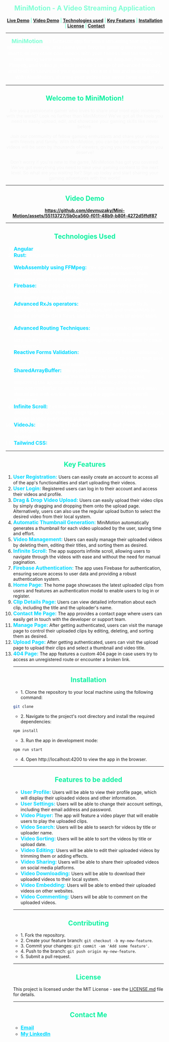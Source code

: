 <div  
align="center"
style="font-size: 1em; font-weight: bold; color: aquamarine;">

MiniMotion - A Video Streaming Application
------------------------------------------


[Live Demo](https://www.moezaky.me/) | [Video Demo](#videoDemo) | [Technologies used](#technologies-used) | [Key Features](#key-features) | [Installation](#installation) | [License](#license) | [Contact](#contact)


</div>


<hr>

<p align="center"
style="font-size: 15PX; font-weight: bold; color: rgba(255,255,255,0.82);">
<span 
style="font-size: 1.2em; font-weight: bold; color: aquamarine;">MiniMotion</span> is a fantastic app for video streaming that lets you upload, watch, clip, and share your favorite gaming moments, anime shorts, or any other cool videos with your friends and the world. It's built using some amazing technologies like Angular, Firebase, Ffmpeg, and Video.js, which provide a range of advanced features and tools to showcase your gaming skills in a fun and exciting way. With MiniMotion, sharing your videos has never been easier!
</p>


<hr>


<div style="text-align: center;">

<div align="center"
style="font-size: 1em; font-weight: bold; color: #0af1a0;">

Welcome to MiniMotion!
-----------------
</div>

<p style="color: whitesmoke;">Are you a passionate gamer who loves to share your most epic moments with the world? Look no further than MiniMotion! We've got all the tools you need to easily upload, edit, and showcase your gaming skills like never before.</p>
<p style="color: whitesmoke;">Join our community of fellow gaming enthusiasts and share your videos with friends and family. With MiniMotion, you can be confident that your videos will be seen by thousands of viewers, giving you the recognition you deserve!</p>
<p style="color: whitesmoke;">Don't worry if you're new to the game, MiniMotion has got you covered. We've got everything you need to take your gaming content to the next level. So what are you waiting for? Sign up today and start sharing your gaming adventures with the world!</p>
</div>

<hr>


<div align="center" #videoDemo
style="font-size: 1em; font-weight: bold; color: #0af1a0;" >


Video Demo
-----------------
  
https://github.com/devmuzaky/Mini-Motion/assets/55113727/5b0ca560-f011-48b9-b80f-4272d5ffdf87

</div>


<hr>

<div align="center" #technologies-used
style="font-size: 1em; font-weight: bold; color: #0af1a0;" >


Technologies Used
-----------------

</div>


<ol style="flex-wrap: wrap; justify-content: center; gap: 1em; font-size: 15px; font-weight: bold; color: rgba(255,255,255,0.78);" >
<li><span 
style="font-size: 16px; font-weight: bold; color: #00d8ff;">Angular</span>  15 </li>
<li><span 
style="font-size: 16px; font-weight: bold; color: #00d8ff;">Rust:</span>  Programming language that's perfect for building high-performance web applications.
<li><span 
style="font-size: 16px; font-weight: bold; color: #00d8ff;">WebAssembly using FFMpeg:</span>  I've used WebAssembly to harness the power of FFmpeg to generate thumbnails from uploaded clips and manipulate video content in real-time.
<li><span 
style="font-size: 16px; font-weight: bold; color: #00d8ff;">Firebase:</span> The cloud-based platform that provides me with robust authentication, storage, and Firestore services to develop and deploy web applications.
<li><span 
style="font-size: 16px; font-weight: bold; color: #00d8ff;">Advanced RxJs operators:</span>  I've leveraged advanced RxJs operators such as combineLatest, forkJoin, and switchMap to handle complex data flows and improve the overall application performance.
<li><span 
style="font-size: 16px; font-weight: bold; color: #00d8ff;">Advanced Routing Techniques:</span>  I've implemented advanced routing techniques such as resolvers, interceptors, guards, and lazy loading to enable seamless navigation and enhance the user experience.
<li><span 
style="font-size: 16px; font-weight: bold; color: #00d8ff;">Reactive Forms Validation:</span>  I've used reactive forms validation, including async validators and input masking, to ensure that user input is always valid and secure.
<li><span 
style="font-size: 16px; font-weight: bold; color: #00d8ff;">SharedArrayBuffer:</span> I've used SharedArrayBuffer to enable shared storage between the main thread and web worker, improving the application's overall efficiency.I've used SharedArrayBuffer to enable shared storage between the main thread and web worker, improving the application's overall efficiency.
<li><span 
style="font-size: 16px; font-weight: bold; color: #00d8ff;">Infinite Scroll:</span> I've implemented infinite scroll manually to enable users to browse through large amounts of content without having to load everything at once.
<li><span 
style="font-size: 16px; font-weight: bold; color: #00d8ff;">VideoJs:</span> The popular HTML5 video player that provides a range of features and tools for displaying and manipulating video content.
<li><span 
style="font-size: 16px; font-weight: bold; color: #00d8ff;">Tailwind CSS:</span>
</ol>

<hr>


<div align="center" #key-features
style="font-size: 1em; font-weight: bold; color: #0af1a0;">

Key Features
-----------------
</div>

<ol>
    
  <li><span style="font-size: 16px; font-weight: bold; color: #00d8ff;">User Registration:</span> Users can easily create an account to access all of the app's functionalities and start uploading their videos.</li>
  <li><span style="font-size: 16px; font-weight: bold; color: #00d8ff;">User Login:</span> Registered users can log in to their account and access their videos and profile.</li>
  <li><span style="font-size: 16px; font-weight: bold; color: #00d8ff;">Drag & Drop Video Upload:</span> Users can easily upload their video clips by simply dragging and dropping them onto the upload page. Alternatively, users can also use the regular upload button to select the desired video from their local system.</li>
  <li><span style="font-size: 16px; font-weight: bold; color: #00d8ff;">Automatic Thumbnail Generation:</span> MiniMotion automatically generates a thumbnail for each video uploaded by the user, saving time and effort.</li>
  <li><span style="font-size: 16px; font-weight: bold; color: #00d8ff;">Video Management:</span> Users can easily manage their uploaded videos by deleting them, editing their titles, and sorting them as desired.</li>
  <li><span style="font-size: 16px; font-weight: bold; color: #00d8ff;">Infinite Scroll:</span> The app supports infinite scroll, allowing users to navigate through the videos with ease and without the need for manual pagination.</li>
  <li><span style="font-size: 16px; font-weight: bold; color: #00d8ff;">Firebase Authentication:</span> The app uses Firebase for authentication, ensuring secure access to user data and providing a robust authentication system.</li>
  <li><span style="font-size: 16px; font-weight: bold; color: #00d8ff;">Home Page:</span> The home page showcases the latest uploaded clips from users and features an authentication modal to enable users to log in or register.</li>
  <li><span style="font-size: 16px; font-weight: bold; color: #00d8ff;">Clip Details Page:</span> Users can view detailed information about each clip, including the title and the uploader's name.</li>
  <li><span style="font-size: 16px; font-weight: bold; color: #00d8ff;">Contact Me Page:</span> The app provides a contact page where users can easily get in touch with the developer or support team.</li>
  <li><span style="font-size: 16px; font-weight: bold; color: #00d8ff;">Manage Page:</span> After getting authenticated, users can visit the manage page to control their uploaded clips by editing, deleting, and sorting them as desired.</li>
  <li><span style="font-size: 16px; font-weight: bold; color: #00d8ff;">Upload Page:</span> After getting authenticated, users can visit the upload page to upload their clips and select a thumbnail and video title.</li>
  <li><span style="font-size: 16px; font-weight: bold; color: #00d8ff;">404 Page:</span> The app features a custom 404 page in case users try to access an unregistered route or encounter a broken link.</li>
</o>

<hr>


<div align="center" #installation style="font-size: 1em; font-weight: bold; color: #0af1a0;" >

Installation
-----------------
  
</div>

<ul>
  <li>1. Clone the repository to your local machine using the following command:</li>
</ul>

  ```bash
  git clone
  ```

<ul>
  <li>2. Navigate to the project's root directory and install the required dependencies:</li>
</ul>

  ```bash
  npm install
  ```

<ul>
  <li>3. Run the app in development mode:</li>
</ul>

  ```bash
  npm run start
  ```

<ul>
  <li>4. Open http://localhost:4200 to view the app in the browser.</li>
</ul>

<hr>

<div align="center" #features-to-be-added
style="font-size: 1em; font-weight: bold; color: #0af1a0;" >

Features to be added
-----------------
</div>


<ul>
  <li><span style="font-size: 16px; font-weight: bold; color: #00d8ff;">User Profile:</span> Users will be able to view their profile page, which will display their uploaded videos and other information.</li>
  <li><span style="font-size: 16px; font-weight: bold; color: #00d8ff;">User Settings:</span> Users will be able to change their account settings, including their email address and password.</li>
  <li><span style="font-size: 16px; font-weight: bold; color: #00d8ff;">Video Player:</span> The app will feature a video player that will enable users to play the uploaded clips.</li>
  <li><span style="font-size: 16px; font-weight: bold; color: #00d8ff;">Video Search:</span> Users will be able to search for videos by title or uploader name.</li>
  <li><span style="font-size: 16px; font-weight: bold; color: #00d8ff;">Video Sorting:</span> Users will be able to sort the videos by title or upload date.</li>
  <li><span style="font-size: 16px; font-weight: bold; color: #00d8ff;">Video Editing:</span> Users will be able to edit their uploaded videos by trimming them or adding effects.</li>
  <li><span style="font-size: 16px; font-weight: bold; color: #00d8ff;">Video Sharing:</span> Users will be able to share their uploaded videos on social media platforms.</li>
  <li><span style="font-size: 16px; font-weight: bold; color: #00d8ff;">Video Downloading:</span> Users will be able to download their uploaded videos to their local system.</li>
  <li><span style="font-size: 16px; font-weight: bold; color: #00d8ff;">Video Embedding:</span> Users will be able to embed their uploaded videos on other websites.</li>
  <li><span style="font-size: 16px; font-weight: bold; color: #00d8ff;">Video Commenting:</span> Users will be able to comment on the uploaded videos.</li>

</ul>

<hr>


<div align="center" #contributing
style="font-size: 1em; font-weight: bold; color: #0af1a0;">

Contributing
-----------------

</div>

<ul>
  <li>1. Fork the repository.</li>
  <li>2. Create your feature branch: <code>git checkout -b my-new-feature</code>.</li>
  <li>3. Commit your changes: <code>git commit -am 'Add some feature'</code>.</li>
  <li>4. Push to the branch: <code>git push origin my-new-feature</code>.</li>
  <li>5. Submit a pull request.</li>

</ul>

<hr>


<div align="center" #license
style="font-size: 1em; font-weight: bold; color: #0af1a0;">

License
-----------------
</div>

This project is licensed under the MIT License - see the [LICENSE.md](LICENSE.md) file for details.

<hr>


<div align="center" #contact
style="font-size: 1em; font-weight: bold; color: #0af1a0;">

Contact Me
-----------------

</div>

<ul>
  <li><a style="font-size: 16px; font-weight: bold; color: #00d8ff;"  href="mailto:devmuzaky@gmail.com">Email</a></li>
  <li><a style="font-size: 16px; font-weight: bold; color: #00d8ff;" href="https://www.linkedin.com/in/devmuzaky/">My LinkedIn</a></li>
</ul>

